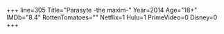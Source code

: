+++
line=305
Title="Parasyte -the maxim-"
Year=2014
Age="18+"
IMDb="8.4"
RottenTomatoes=""
Netflix=1
Hulu=1
PrimeVideo=0
Disney=0
+++


